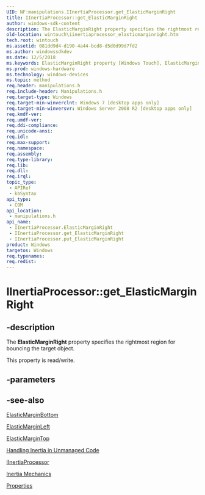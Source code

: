 ```yaml
---
UID: NF:manipulations.IInertiaProcessor.get_ElasticMarginRight
title: IInertiaProcessor::get_ElasticMarginRight
author: windows-sdk-content
description: The ElasticMarginRight property specifies the rightmost region for bouncing the target object.
old-location: wintouch\iinertiaprocessor_elasticmarginright.htm
tech.root: wintouch
ms.assetid: 081dd9d4-d190-4a44-bcd8-d5d0d99d7fd2
ms.author: windowssdkdev
ms.date: 12/5/2018
ms.keywords: ElasticMarginRight property [Windows Touch], ElasticMarginRight property [Windows Touch],IInertiaProcessor interface, IInertiaProcessor interface [Windows Touch],ElasticMarginRight property, IInertiaProcessor.ElasticMarginRight, IInertiaProcessor.get_ElasticMarginRight, IInertiaProcessor::ElasticMarginRight, IInertiaProcessor::get_ElasticMarginRight, IInertiaProcessor::put_ElasticMarginRight, get_ElasticMarginRight, manipulations/IInertiaProcessor::ElasticMarginRight, manipulations/IInertiaProcessor::get_ElasticMarginRight, manipulations/IInertiaProcessor::put_ElasticMarginRight, wintouch.iinertiaprocessor_elasticmarginright
ms.prod: windows-hardware
ms.technology: windows-devices
ms.topic: method
req.header: manipulations.h
req.include-header: Manipulations.h
req.target-type: Windows
req.target-min-winverclnt: Windows 7 [desktop apps only]
req.target-min-winversvr: Windows Server 2008 R2 [desktop apps only]
req.kmdf-ver: 
req.umdf-ver: 
req.ddi-compliance: 
req.unicode-ansi: 
req.idl: 
req.max-support: 
req.namespace: 
req.assembly: 
req.type-library: 
req.lib: 
req.dll: 
req.irql: 
topic_type:
 - APIRef
 - kbSyntax
api_type:
 - COM
api_location:
 - manipulations.h
api_name:
 - IInertiaProcessor.ElasticMarginRight
 - IInertiaProcessor.get_ElasticMarginRight
 - IInertiaProcessor.put_ElasticMarginRight
product: Windows
targetos: Windows
req.typenames: 
req.redist: 
---
```


# IInertiaProcessor::get_ElasticMarginRight


## -description


The <b>ElasticMarginRight</b> property specifies the rightmost region for bouncing the target object.

This property is read/write.


## -parameters


## -see-also




<a href="https://msdn.microsoft.com/8a043ef6-3251-4179-b42f-f59c07287b49">ElasticMarginBottom</a>



<a href="https://msdn.microsoft.com/3c6925d9-8220-4706-991b-cd0cb5697f29">ElasticMarginLeft</a>



<a href="https://msdn.microsoft.com/76e332bf-180b-466f-8c22-cec4e44a7ab6">ElasticMarginTop</a>



<a href="https://msdn.microsoft.com/3261b461-add2-4e92-9a51-b2d46630fb4f">Handling Inertia in Unmanaged Code</a>



<a href="https://msdn.microsoft.com/8dc171eb-0c6e-41dd-b506-5f91ea703a53">IInertiaProcessor</a>



<a href="https://msdn.microsoft.com/188b6936-b36e-4e57-9118-8b61ed134c17">Inertia Mechanics</a>



<a href="https://msdn.microsoft.com/47fd1a49-8e14-4076-8ce6-f0c4917e8cf1">Properties</a>
 

 

